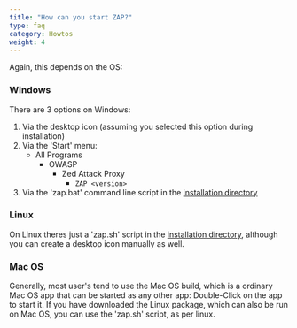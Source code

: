 ```yaml
---
title: "How can you start ZAP?"
type: faq
category: Howtos
weight: 4
---
```


Again, this depends on the OS:

###  Windows

There are 3 options on Windows:

1. Via the desktop icon (assuming you selected this option during installation)
1. Via the 'Start' menu:
   * All Programs
     * OWASP 
       * Zed Attack Proxy 
         * `ZAP <version>`
1. Via the 'zap.bat' command line script in the [installation directory](/faq/where-is-zap-installed/)

###  Linux

On Linux theres just a 'zap.sh' script in the [installation
directory](/faq/where-is-zap-installed/), although you can create a desktop icon manually as
well.

###  Mac OS

Generally, most user's tend to use the Mac OS build, which is a ordinary Mac
OS app that can be started as any other app: Double-Click on the app to start
it. If you have downloaded the Linux package, which can also be run on Mac OS,
you can use the 'zap.sh' script, as per linux.
